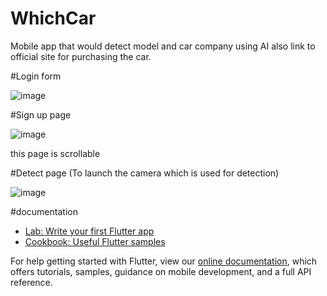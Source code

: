 # WhichCar

Mobile app that would detect model and car company using AI also link to official site for purchasing the car.

#Login form

![image](https://user-images.githubusercontent.com/70969669/152527252-5d351dba-14e8-4a63-8312-3ba040bdb968.png)



#Sign up page

![image](https://user-images.githubusercontent.com/70969669/152527455-d1c2d82e-e7d8-47ec-8c86-4f2045591cb6.png)

this page is scrollable


#Detect page (To launch the camera which is used for detection)


![image](https://user-images.githubusercontent.com/70969669/152527586-75800090-f3f6-4068-9a59-b8c8da1132bb.png)



#documentation
- [Lab: Write your first Flutter app](https://flutter.dev/docs/get-started/codelab)
- [Cookbook: Useful Flutter samples](https://flutter.dev/docs/cookbook)

For help getting started with Flutter, view our
[online documentation](https://flutter.dev/docs), which offers tutorials,
samples, guidance on mobile development, and a full API reference.
